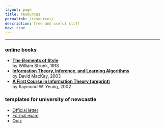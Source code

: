 ```yaml
---
layout: page
title: resources
permalink: /resources/
description: free and useful stuff
nav: true
---
```


***

### online books
- **[The Elements of Style](http://www.bartleby.com/141/)**  
by William Strunk, 1918
- **[Information Theory, Inference, and Learning Algorithms](http://www.inference.phy.cam.ac.uk/mackay/itila/book.html)**  
by David MacKay, 2003
- **[A First Course in Information Theory (preprint)](http://iest2.ie.cuhk.edu.hk/~whyeung/book/)**  
by Raymond W. Yeung, 2002

###  templates for university of newcastle
- [Official letter](https://github.com/lolc/formal_letter_uon)
- [Formal exam](https://github.com/lolc/exam_paper_uon)
- [Quiz](https://github.com/lolc/quiz_paper_uon)

